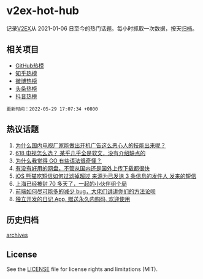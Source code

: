 # v2ex-hot-hub

 记录[V2EX](https://www.v2ex.com/)从 2021-01-06 日至今的热门话题。每小时抓取一次数据，按天[归档](archives)。
 
 ## 相关项目

- [GitHub热榜](https://github.com/lonnyzhang423/github-hot-hub)
- [知乎热榜](https://github.com/lonnyzhang423/zhihu-hot-hub)
- [微博热榜](https://github.com/lonnyzhang423/weibo-hot-hub)
- [头条热榜](https://github.com/lonnyzhang423/toutiao-hot-hub)
- [抖音热榜](https://github.com/lonnyzhang423/douyin-hot-hub)


 `更新时间：2022-05-29 17:07:34 +0800`

## 热议话题

1. [为什么国内电视厂家能做出开机广告这么恶心人的技能出来呢？](https://www.v2ex.com/t/855932)
1. [618 电视怎么选？ 某乎几乎全是软文，没有介绍缺点的](https://www.v2ex.com/t/855997)
1. [为什么我觉得 GO 有些语法很奇怪？](https://www.v2ex.com/t/855980)
1. [有没有好用的网盘，不管从国内还是国外上传下载都很快](https://www.v2ex.com/t/855961)
1. [iOS 熊猫吃短信如何过滤掉超过 来源为已发送 3 条信息的发件人 发来的短信](https://www.v2ex.com/t/855892)
1. [上海已经被封 70 多天了，一起的小伙伴组个局](https://www.v2ex.com/t/855915)
1. [前端如何尽可能多的减少 bug，大佬们讲讲你们的方法论呗](https://www.v2ex.com/t/855971)
1. [独立开发的日记 App, 赠送永久内购码, 欢迎使用](https://www.v2ex.com/t/855988)

## 历史归档

[archives](archives)

## License

See the [LICENSE](LICENSE) file for license rights and limitations (MIT).
